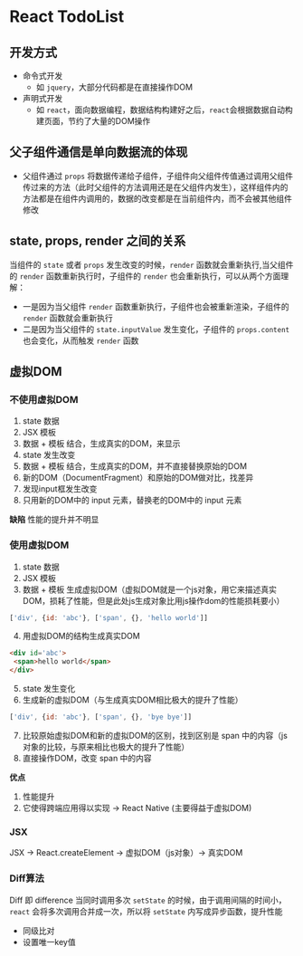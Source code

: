 # React TodoList

## 开发方式
- 命令式开发
  + 如 `jquery`，大部分代码都是在直接操作DOM
- 声明式开发
  + 如 `react`，面向数据编程，数据结构构建好之后，`react`会根据数据自动构建页面，节约了大量的DOM操作

## 父子组件通信是单向数据流的体现
- 父组件通过 `props` 将数据传递给子组件，子组件向父组件传值通过调用父组件传过来的方法（此时父组件的方法调用还是在父组件内发生），这样组件内的方法都是在组件内调用的，数据的改变都是在当前组件内，而不会被其他组件修改

## state, props, render 之间的关系
当组件的 `state` 或者 `props` 发生改变的时候，`render` 函数就会重新执行,当父组件的 `render` 函数重新执行时，子组件的 `render` 也会重新执行，可以从两个方面理解：
- 一是因为当父组件 `render` 函数重新执行，子组件也会被重新渲染，子组件的 `render` 函数就会重新执行
- 二是因为当父组件的 `state.inputValue` 发生变化，子组件的 `props.content` 也会变化，从而触发 `render` 函数

## 虚拟DOM
### 不使用虚拟DOM
1. state 数据
2. JSX 模板
3. 数据 + 模板 结合，生成真实的DOM，来显示
4. state 发生改变
5. 数据 + 模板 结合，生成真实的DOM，并不直接替换原始的DOM
6. 新的DOM（DocumentFragment）和原始的DOM做对比，找差异
7. 发现input框发生改变
8. 只用新的DOM中的 input 元素，替换老的DOM中的 input 元素

**缺陷**
性能的提升并不明显

### 使用虚拟DOM
1. state 数据
2. JSX 模板
3. 数据 + 模板 生成虚拟DOM（虚拟DOM就是一个js对象，用它来描述真实DOM，损耗了性能，但是此处js生成对象比用js操作dom的性能损耗要小）
```javascript
['div', {id: 'abc'}, ['span', {}, 'hello world']]
```
4. 用虚拟DOM的结构生成真实DOM
 ```html
<div id='abc'>
  <span>hello world</span>
</div>
```

5. state 发生变化
6. 生成新的虚拟DOM（与生成真实DOM相比极大的提升了性能）
```javascript
['div', {id: 'abc'}, ['span', {}, 'bye bye']]
```
7. 比较原始虚拟DOM和新的虚拟DOM的区别，找到区别是 span 中的内容（js对象的比较，与原来相比也极大的提升了性能）
8. 直接操作DOM，改变 span 中的内容

**优点**
1. 性能提升
2. 它使得跨端应用得以实现 -> React Native (主要得益于虚拟DOM)

### JSX
JSX -> React.createElement -> 虚拟DOM（js对象）-> 真实DOM

### Diff算法
Diff 即 difference
当同时调用多次 `setState` 的时候，由于调用间隔的时间小，`react` 会将多次调用合并成一次，所以将 `setState` 内写成异步函数，提升性能

- 同级比对
- 设置唯一key值

